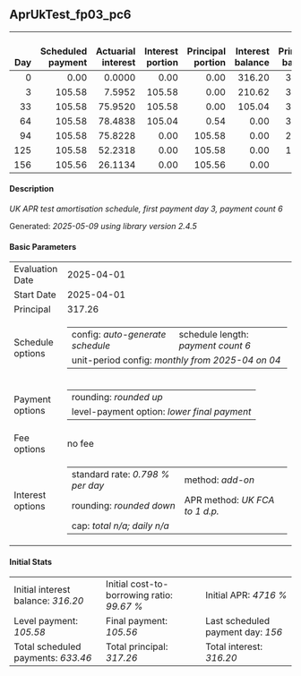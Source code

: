<h2>AprUkTest_fp03_pc6</h2>
<table>
    <thead style="vertical-align: bottom;">
        <th style="text-align: right;">Day</th>
        <th style="text-align: right;">Scheduled payment</th>
        <th style="text-align: right;">Actuarial interest</th>
        <th style="text-align: right;">Interest portion</th>
        <th style="text-align: right;">Principal portion</th>
        <th style="text-align: right;">Interest balance</th>
        <th style="text-align: right;">Principal balance</th>
        <th style="text-align: right;">Total actuarial interest</th>
        <th style="text-align: right;">Total interest</th>
        <th style="text-align: right;">Total principal</th>
    </thead>
    <tr style="text-align: right;">
        <td class="ci00">0</td>
        <td class="ci01" style="white-space: nowrap;">0.00</td>
        <td class="ci02">0.0000</td>
        <td class="ci03">0.00</td>
        <td class="ci04">0.00</td>
        <td class="ci05">316.20</td>
        <td class="ci06">317.26</td>
        <td class="ci07">0.0000</td>
        <td class="ci08">0.00</td>
        <td class="ci09">0.00</td>
    </tr>
    <tr style="text-align: right;">
        <td class="ci00">3</td>
        <td class="ci01" style="white-space: nowrap;">105.58</td>
        <td class="ci02">7.5952</td>
        <td class="ci03">105.58</td>
        <td class="ci04">0.00</td>
        <td class="ci05">210.62</td>
        <td class="ci06">317.26</td>
        <td class="ci07">7.5952</td>
        <td class="ci08">105.58</td>
        <td class="ci09">0.00</td>
    </tr>
    <tr style="text-align: right;">
        <td class="ci00">33</td>
        <td class="ci01" style="white-space: nowrap;">105.58</td>
        <td class="ci02">75.9520</td>
        <td class="ci03">105.58</td>
        <td class="ci04">0.00</td>
        <td class="ci05">105.04</td>
        <td class="ci06">317.26</td>
        <td class="ci07">83.5472</td>
        <td class="ci08">211.16</td>
        <td class="ci09">0.00</td>
    </tr>
    <tr style="text-align: right;">
        <td class="ci00">64</td>
        <td class="ci01" style="white-space: nowrap;">105.58</td>
        <td class="ci02">78.4838</td>
        <td class="ci03">105.04</td>
        <td class="ci04">0.54</td>
        <td class="ci05">0.00</td>
        <td class="ci06">316.72</td>
        <td class="ci07">162.0310</td>
        <td class="ci08">316.20</td>
        <td class="ci09">0.54</td>
    </tr>
    <tr style="text-align: right;">
        <td class="ci00">94</td>
        <td class="ci01" style="white-space: nowrap;">105.58</td>
        <td class="ci02">75.8228</td>
        <td class="ci03">0.00</td>
        <td class="ci04">105.58</td>
        <td class="ci05">0.00</td>
        <td class="ci06">211.14</td>
        <td class="ci07">237.8538</td>
        <td class="ci08">316.20</td>
        <td class="ci09">106.12</td>
    </tr>
    <tr style="text-align: right;">
        <td class="ci00">125</td>
        <td class="ci01" style="white-space: nowrap;">105.58</td>
        <td class="ci02">52.2318</td>
        <td class="ci03">0.00</td>
        <td class="ci04">105.58</td>
        <td class="ci05">0.00</td>
        <td class="ci06">105.56</td>
        <td class="ci07">290.0856</td>
        <td class="ci08">316.20</td>
        <td class="ci09">211.70</td>
    </tr>
    <tr style="text-align: right;">
        <td class="ci00">156</td>
        <td class="ci01" style="white-space: nowrap;">105.56</td>
        <td class="ci02">26.1134</td>
        <td class="ci03">0.00</td>
        <td class="ci04">105.56</td>
        <td class="ci05">0.00</td>
        <td class="ci06">0.00</td>
        <td class="ci07">316.1990</td>
        <td class="ci08">316.20</td>
        <td class="ci09">317.26</td>
    </tr>
</table>
<h4>Description</h4>
<p><i>UK APR test amortisation schedule, first payment day 3, payment count 6</i></p>
<p>Generated: <i>2025-05-09 using library version 2.4.5</i></p>
<h4>Basic Parameters</h4>
<table>
    <tr>
        <td>Evaluation Date</td>
        <td>2025-04-01</td>
    </tr>
    <tr>
        <td>Start Date</td>
        <td>2025-04-01</td>
    </tr>
    <tr>
        <td>Principal</td>
        <td>317.26</td>
    </tr>
    <tr>
        <td>Schedule options</td>
        <td>
            <table>
                <tr>
                    <td>config: <i>auto-generate schedule</i></td>
                    <td>schedule length: <i><i>payment count</i> 6</i></td>
                </tr>
                <tr>
                    <td colspan="2" style="white-space: nowrap;">unit-period config: <i>monthly from 2025-04 on 04</i></td>
                </tr>
            </table>
        </td>
    </tr>
    <tr>
        <td>Payment options</td>
        <td>
            <table>
                <tr>
                    <td>rounding: <i>rounded up</i></td>
                </tr>
                <tr>
                    <td>level-payment option: <i>lower&nbsp;final&nbsp;payment</i></td>
                </tr>
            </table>
        </td>
    </tr>
    <tr>
        <td>Fee options</td>
        <td>no fee
        </td>
    </tr>
    <tr>
        <td>Interest options</td>
        <td>
            <table>
                <tr>
                    <td>standard rate: <i>0.798 % per day</i></td>
                    <td>method: <i>add-on</i></td>
                </tr>
                <tr>
                    <td>rounding: <i>rounded down</i></td>
                    <td>APR method: <i>UK FCA to 1 d.p.</i></td>
                </tr>
                <tr>
                    <td colspan="2">cap: <i>total <i>n/a</i>; daily <i>n/a</i></td>
                </tr>
            </table>
        </td>
    </tr>
</table>
<h4>Initial Stats</h4>
<table>
    <tr>
        <td>Initial interest balance: <i>316.20</i></td>
        <td>Initial cost-to-borrowing ratio: <i>99.67 %</i></td>
        <td>Initial APR: <i>4716 %</i></td>
    </tr>
    <tr>
        <td>Level payment: <i>105.58</i></td>
        <td>Final payment: <i>105.56</i></td>
        <td>Last scheduled payment day: <i>156</i></td>
    </tr>
    <tr>
        <td>Total scheduled payments: <i>633.46</i></td>
        <td>Total principal: <i>317.26</i></td>
        <td>Total interest: <i>316.20</i></td>
    </tr>
</table>